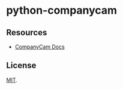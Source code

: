 # python-companycam

## Resources

- [CompanyCam Docs](https://docs.companycam.com/docs)

## License

[MIT](LICENSE).
